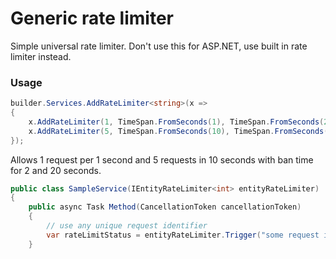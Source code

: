 # Generic rate limiter
Simple universal rate limiter. Don't use this for ASP.NET, use built in rate limiter instead.

### Usage
```csharp
builder.Services.AddRateLimiter<string>(x =>
{
    x.AddRateLimiter(1, TimeSpan.FromSeconds(1), TimeSpan.FromSeconds(2));
    x.AddRateLimiter(5, TimeSpan.FromSeconds(10), TimeSpan.FromSeconds(20));
});
```
Allows 1 request per 1 second and 5 requests in 10 seconds with ban time for 2 and 20 seconds.
```csharp
public class SampleService(IEntityRateLimiter<int> entityRateLimiter) : IHostedService
{
    public async Task Method(CancellationToken cancellationToken)
    {
        // use any unique request identifier
        var rateLimitStatus = entityRateLimiter.Trigger("some request id");
    }
```